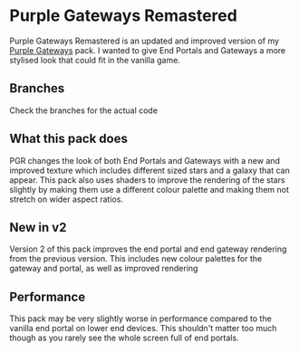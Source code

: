 # Purple Gateways Remastered
Purple Gateways Remastered is an updated and improved version of my [Purple Gateways](https://www.planetminecraft.com/texture-pack/purple-gatewats/) pack.
I wanted to give End Portals and Gateways a more stylised look that could fit in the vanilla game.

## Branches
Check the branches for the actual code

## What this pack does

PGR changes the look of both End Portals and Gateways with a new and improved texture which includes different sized stars and a galaxy that can appear. This pack also uses shaders to improve the rendering of the stars slightly by making them use a different colour palette and making them not stretch on wider aspect ratios.


## New in v2
Version 2 of this pack improves the end portal and end gateway rendering from the previous version. This includes new colour palettes for the gateway and portal, as well as improved rendering


## Performance

This pack may be very slightly worse in performance compared to the vanilla end portal on lower end devices. This shouldn't matter too much though as you rarely see the whole screen full of end portals.
